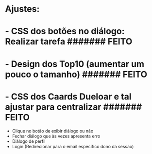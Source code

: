 # Ajustes:

# - CSS dos botões no diálogo: Realizar tarefa ####### FEITO
# - Design dos Top10 (aumentar um pouco o tamanho) ####### FEITO
# - CSS dos Caards Dueloar e tal ajustar para centralizar  ####### FEITO
- Clique no botão de exibir diálogo ou não
- Fechar diálogo que às vezes apresenta erro
- Diálogo de perfil
- Login (Redirecionar para o email especifico dono da sessao)